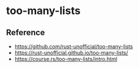 # too-many-lists

## Reference

- https://github.com/rust-unofficial/too-many-lists
- https://rust-unofficial.github.io/too-many-lists/
- https://course.rs/too-many-lists/intro.html
